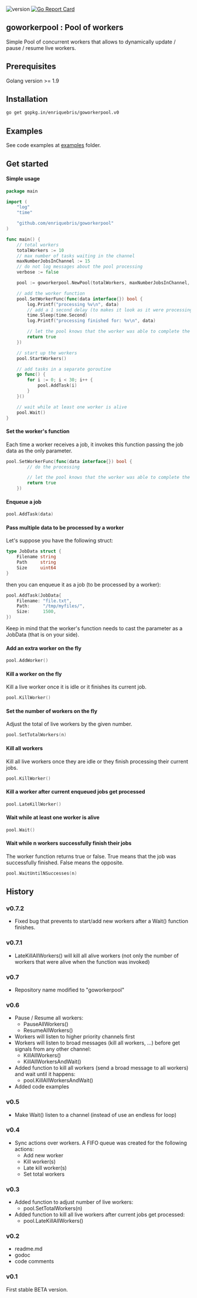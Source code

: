 ![version](https://img.shields.io/badge/version-v0.7.2-blue.svg?style=flat-square "goworkerpool v0.7.2") [![Go Report Card](https://goreportcard.com/badge/github.com/enriquebris/goworkerpool)](https://goreportcard.com/report/github.com/enriquebris/goworkerpool)

## goworkerpool : Pool of workers
Simple Pool of concurrent workers that allows to dynamically update / pause / resume live workers.

## Prerequisites

Golang version >= 1.9

## Installation
```bash
go get gopkg.in/enriquebris/goworkerpool.v0
```

## Examples

See code examples at [examples](examples/) folder.

## Get started

#### Simple usage

```go
package main

import (
	"log"
	"time"

	"github.com/enriquebris/goworkerpool"
)

func main() {
	// total workers
	totalWorkers := 10
	// max number of tasks waiting in the channel
	maxNumberJobsInChannel := 15
	// do not log messages about the pool processing
	verbose := false

	pool := goworkerpool.NewPool(totalWorkers, maxNumberJobsInChannel, verbose)

	// add the worker function
	pool.SetWorkerFunc(func(data interface{}) bool {
		log.Printf("processing %v\n", data)
		// add a 1 second delay (to makes it look as it were processing the job)
		time.Sleep(time.Second)
		log.Printf("processing finished for: %v\n", data)

		// let the pool knows that the worker was able to complete the task
		return true
	})

	// start up the workers
	pool.StartWorkers()

	// add tasks in a separate goroutine
	go func() {
		for i := 0; i < 30; i++ {
			pool.AddTask(i)
		}
	}()

	// wait while at least one worker is alive
	pool.Wait()
}

```

#### Set the worker's function

Each time a worker receives a job, it invokes this function passing the job data as the only parameter.

```go
pool.SetWorkerFunc(func(data interface{}) bool {
		// do the processing

		// let the pool knows that the worker was able to complete the task
		return true
	})
```

#### Enqueue a job
```go
pool.AddTask(data)
```

#### Pass multiple data to be processed by a worker

Let's suppose you have the following struct:

```go
type JobData struct {
	Filename string
	Path     string
	Size     uint64
}
```

then you can enqueue it as a job (to be processed by a worker):

```go
pool.AddTask(JobData{
	Filename: "file.txt",
	Path:     "/tmp/myfiles/",
	Size:     1500,
})
```

Keep in mind that the worker's function needs to cast the parameter as a JobData (that is on your side).

#### Add an extra worker on the fly
```go
pool.AddWorker()
```

#### Kill a worker on the fly

Kill a live worker once it is idle or it finishes its current job.

```go
pool.KillWorker()
```

#### Set the number of workers on the fly

Adjust the total of live workers by the given number.

```go
pool.SetTotalWorkers(n)
```

#### Kill all workers

Kill all live workers once they are idle or they finish processing their current jobs.

```go
pool.KillWorker()
```

#### Kill a worker after current enqueued jobs get processed

```go
pool.LateKillWorker()
```

#### Wait while at least one worker is alive

```go
pool.Wait()
```

#### Wait while n workers successfully finish their jobs

The worker function returns true or false. True means that the job was successfully finished. False means the opposite.

```go
pool.WaitUntilNSuccesses(n)
```


## History

### v0.7.2

 - Fixed bug that prevents to start/add new workers after a Wait() function finishes.

### v0.7.1

 - LateKillAllWorkers() will kill all alive workers (not only the number of workers that were alive when the function was invoked)

### v0.7

 - Repository name modified to "goworkerpool"

### v0.6

 - Pause / Resume all workers:
   - PauseAllWorkers() 
   - ResumeAllWorkers()
 - Workers will listen to higher priority channels first
 - Workers will listen to broad messages (kill all workers, ...) before get signals from any other channel:
   - KillAllWorkers()
   - KillAllWorkersAndWait()
 - Added function to kill all workers (send a broad message to all workers) and wait until it happens:
   - pool.KillAllWorkersAndWait()
 - Added code examples
   
   
### v0.5

 - Make Wait() listen to a channel (instead of use an endless for loop)
 
### v0.4

 - Sync actions over workers. A FIFO queue was created for the following actions:
   - Add new worker
   - Kill worker(s)
   - Late kill worker(s)
   - Set total workers 
   
### v0.3

 - Added function to adjust number of live workers:
   - pool.SetTotalWorkers(n)
 - Added function to kill all live workers after current jobs get processed:
   - pool.LateKillAllWorkers()
   
### v0.2

 - readme.md
 - godoc
 - code comments

### v0.1

 First stable BETA version.